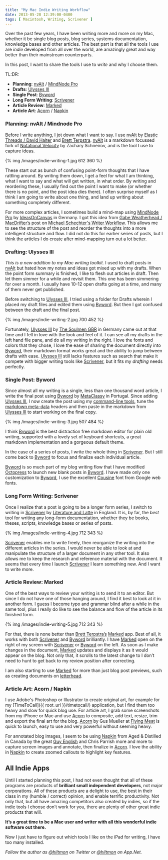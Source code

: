 ```yaml
---
title: "My Mac Indie Writing Workflow"
date: 2013-05-28 12:39:00-0400
tags: [ Macintosh, Writing, Scrivener ]
---
```


Over the past few years, I have been writing more and more on my Mac, whether it be single blog posts, blog series, systems documentation, knowledge bases and other articles. The best part is that all the tools I use are *indie* developed from all over the world, are amazingly great and way better than their mainstream counterparts.

In this post, I want to share the tools I use to *write* and why I choose them.

TL:DR:

* **Planning**: [nvAlt][nvalt] / [MindNode Pro][mindnode]
* **Drafts**: [Ulysses III][ulysses]
* **Single Post**: [Byword][byword]
* **Long Form Writing**: [Scrivener][scrivener]
* **Article Review**: [Marked][marked]
* **Article Art**: [Acorn][acorn] / [Napkin][napkin]

### Planning: nvAlt / Mindnode Pro

Before I write anything, I jot down what I want to say. I use [nvAlt][nvalt] by [Elastic Threads / David Halter][9] and [Brett Terpstra][10]. [nvAlt][nvalt] is a markdown focussed fork of [Notational Velocity][12] by Zachary Schneirov, and is the tool I use to capture ideas.

{% img /images/indie-writing-1.jpg 612 360 %}

These start out as bunch of confusing point-form thoughts that I have rattling around. By writing them down, I get a feel for what I am thinking, what I want to say and what will get written, in what order. By writing and reordering these, I usually find out the point I want to make (or whether there is no point, and the post idea dies there). I often surprise myself as I think I am going to write about one thing, and land up writing about something completely different.

For more complex articles, I sometimes build a mind-map using [MindNode Pro][mindnode] by [IdeasOnCanvas][15] in Germany. I got this idea from [Gabe Weatherhead / MacDrifter’s][16] post on [Michael Schechter's Writer Workflow][17]. This allows me to see the structure of the post and reorder the thoughts into a more intelligent structure and flow. I did not do this for earlier series of posts, but I think the articles I do create after mind-mapping turn out a lot better.

### Drafting: Ulysses III

*This is a new addition to my Mac writing toolkit.* I used to draft posts in [nvAlt][nvalt] but hated how my notes and ideas got mixed up with my drafts. When the point form summary is finished, I like to flesh out articles in draft. Then let them simmer for a while and revisit them. This one has been simmering for over a month. I usually have 10-12 open drafts going at a time, and many of them never get published.

Before switching to [Ulysses III][ulysses], I tried using a folder for Drafts wherein I placed my draft files and edited them using [Byword][byword]. But then I got confused between the draft and the final post.

{% img /images/indie-writing-2.jpg 700 452 %}

Fortunately, [Ulysses III][ulysses] by [The Soulmen GBR][22] in Germany came out at that time and I fell in love with the look and feel of it. I can see all my drafts in the left hand file pane, and do all my writing in the right. I love the fonts and colors that they chose, I love the ease of sharing the document directly into [Byword][byword], their markdown format works great and the ability to jump between drafts with ease. [Ulysses III][ulysses] still lacks features such as search that make it compete with bigger writing tools like [Scrivener][scrivener], but it fits my *drafting* needs perfectly.

### Single Post: Byword

Since almost all my writing is a single, less than one thousand word article, I write the final post using [Byword][byword] by [MetaClassy][27] in Portugal. Since adding [Ulysses III][ulysses], I now create the post using my [command-line tools][29], tune the [markdown meta-data][30] headers and then paste in the markdown from [Ulysses III][ulysses] to start working on the final copy.

{% img /images/indie-writing-3.jpg 507 484 %}

I think [Byword][byword] is the best distraction free markdown editor for plain old writing, supported with a lovely set of keyboard shortcuts, a great markdown implementation and a gorgeous default theme.

In the case of a series of posts, I write the whole thing in [Scrivener][scrivener]. But I still come back to [Byword][byword] to focus and finalize each individual article.

[Byword][byword] is so much part of my blog writing flow that I have modified [Octopress][36] to launch new blank posts in [Byword][byword]. I have made only one customization to [Byword][byword], I use the excellent [Cousine][39] font from Google web fonts.

### Long Form Writing: Scrivener

Once I realize that a post is going to be a longer form series, I switch to writing in [Scrivener][scrivener] by [Literature and Latte][41] in England. It is, by far, the *best* tool for writing any long-form documentation, whether they be books, theses, scripts, knowledge bases or series of posts.

{% img /images/indie-writing-4.jpg 712 343 %}

[Scrivener][scrivener] enables me to write freely, then reorganize the writing into the different articles in the series. I would never be able to look at and manipulate the structure of a larger document in any other tool. It also allows me to keep the research and reference material with the document. It seems that every time I launch [Scrivener][scrivener] I learn something new. And I want to write more.

### Article Review: Marked

One of the best ways to review your writing is to send it to an editor. But since I do not have one of those hanging around, I find it best to look at it in another form. I guess I become typo and grammar blind after a while in the same tool, plus I really do like to see the balance and flow of the article in its finished form. 

{% img /images/indie-writing-5.jpg 712 343 %}

For that, there is none better than [Brett Terpstra’s][44] [Marked][marked] app. Best of all, it works with both [Scrivener][scrivener] and [Byword][byword] brilliantly. I have [Marked][marked] open on the right of my screen with [Scrivener][scrivener] or [Byword][byword] on the left. As soon as I make changes in the document, [Marked][marked] updates and displays it as it would appear on the blog. Not only that, it scrolls to the latest change to I don’t need to hunt to get back to my review position after correcting.

I am also starting to use [Marked][marked] for more than just blog post previews, such as creating documents on [letterhead][53].

### Article Art: Acorn / Napkin

I use Adobe's Photoshop or Illustrator to create original art, for example for my  [TimeToCall]({{ root_url }}/timetocall/) application, but I find them too heavy and slow for quick blog use. For article art, I grab some screenshots from my iPhone or Mac and use [Acorn][acorn] to composite, add text, resize, trim and export the final art for the blog. [Acorn][acorn] by Gus Mueller at [Flying Meat][56] is quick to launch, easy to use and very powerful without seeming heavy.

For annotated blog images, I seem to be using [Napkin][napkin] from Aged & Distilled in Canada by the great [Guy English][guy] and Chris Parrish more and more to capture screen images and annotate, then finalize in [Acorn][acorn]. I love the ability in [Napkin][napkin] to create zoomed callouts to highlight key features.

## All Indie Apps

Until I started planning this post, I had not even thought that all of these programs are products of **brilliant small independent developers**, not major corporations. All of these products are a delight to use, the best in their class in my <span class="light">(humble / correct)</span> opinion, and enable terrific productivity. Not only that, but all have amazing competitors also created by indies, so if the indie tools I choose don’t work for you, there are plenty of other great indie products that will.

**It’s a great time to be a Mac user and writer with all this wonderful indie software out there.**

Now I just have to figure out which tools I like on the iPad for writing, I have too many installed.

*Follow the author as [@hiltmon][57] on Twitter or [@hiltmon][58] on App.Net.*

[nvalt]:	http://brettterpstra.com/projects/nvalt/
[mindnode]:	https://itunes.apple.com/us/app/mindnode-pro/id402398561?mt=12&uo=4&at=10l894
[ulysses]:	https://itunes.apple.com/us/app/ulysses-iii/id623795237?mt=12&uo=4&at=10l894
[byword]:	https://itunes.apple.com/us/app/byword/id420212497?mt=12&uo=4&at=10l894
[scrivener]:	https://itunes.apple.com/us/app/scrivener/id418889511?mt=12&uo=4&at=10l894
[marked]:	https://itunes.apple.com/us/app/marked/id448925439?mt=12&uo=4&at=10l894
[acorn]:	https://itunes.apple.com/us/app/acorn-4-image-editor-for-humans/id634108295?mt=12&uo=4&at=10l894
[napkin]:	https://itunes.apple.com/us/app/napkin-concise-image-annotation/id581789185?mt=12&uo=4&at=10l894
[9]:	http://elasticthreads.tumblr.com
[10]:	http://brettterpstra.com
[12]:	http://notational.net
[15]:	http://mindnode.com/imprint.html#imprint
[16]:	http://www.macdrifter.com
[17]:	http://www.macdrifter.com/2012/04/michael-schechters-writer-workflow.html
[22]:	http://www.the-soulmen.com
[27]:	http://metaclassy.com
[29]:	https://hiltmon.com/blog/2012/07/18/octopress-post-and-publish/
[30]:	https://hiltmon.com/blog/2012/06/18/markdown-metadata/
[36]:	http://octopress.org
[39]:	http://www.google.com/webfonts/specimen/Cousine
[41]:	http://www.literatureandlatte.com/about.php
[44]:	http://brettterpstra.com
[53]:	https://hiltmon.com/blog/2013/05/23/letterhead-markdown-style/
[56]:	http://flyingmeat.com/about/
[57]:	https://twitter.com/hiltmon
[58]:	http://alpha.app.net/hiltmon
[guy]:	http://kickingbear.com/blog/

